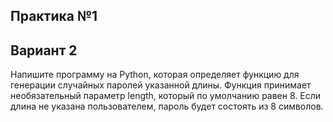 ## Практика №1
## Вариант 2
Напишите программу на Python, которая определяет функцию для генерации случайных паролей указанной длины. Функция принимает необязательный параметр length, который по умолчанию равен 8. Если длина не указана пользователем, пароль будет состоять из 8 символов.

